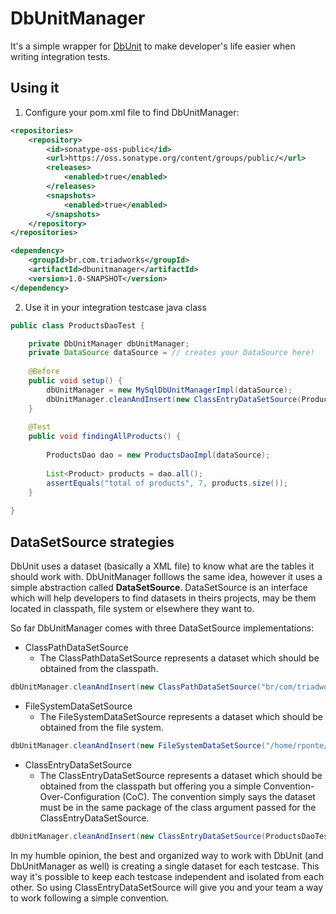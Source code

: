DbUnitManager
=============

It's a simple wrapper for [DbUnit](http://www.dbunit.org/) to make developer's life easier when writing integration tests.

Using it
--------

1. Configure your pom.xml file to find DbUnitManager:
```xml
<repositories>
	<repository>
    	<id>sonatype-oss-public</id>
        <url>https://oss.sonatype.org/content/groups/public/</url>
    	<releases>
    		<enabled>true</enabled>
    	</releases>
    	<snapshots>
    		<enabled>true</enabled>
		</snapshots>
	</repository>		
</repositories>  

<dependency>
	<groupId>br.com.triadworks</groupId>
  	<artifactId>dbunitmanager</artifactId>
  	<version>1.0-SNAPSHOT</version>
</dependency>
```

2. Use it in your integration testcase java class
```java
public class ProductsDaoTest {

	private DbUnitManager dbUnitManager;
	private DataSource dataSource = // creates your DataSource here!
	
	@Before
	public void setup() {
		dbUnitManager = new MySqlDbUnitManagerImpl(dataSource);
		dbUnitManager.cleanAndInsert(new ClassEntryDataSetSource(ProductsDaoTest.class));
	}
	
	@Test
	public void findingAllProducts() {
		
		ProductsDao dao = new ProductsDaoImpl(dataSource);
		
		List<Product> products = dao.all();
		assertEquals("total of products", 7, products.size());
	}
	
}
```

DataSetSource strategies
------------------------

DbUnit uses a dataset (basically a XML file) to know what are the tables it should work with. DbUnitManager folllows the same idea, however it uses a simple abstraction called **DataSetSource**. DataSetSource is an interface which will help developers to find datasets in theirs projects, may be them located in classpath, file system or elsewhere they want to.

So far DbUnitManager comes with three DataSetSource implementations:

* ClassPathDataSetSource
	- The ClassPathDataSetSource represents a dataset which should be obtained from the classpath.
```java
dbUnitManager.cleanAndInsert(new ClassPathDataSetSource("br/com/triadworks/xmls/Products.xml"));
```

* FileSystemDataSetSource
	- The FileSystemDataSetSource represents a dataset which should be obtained from the file system.
```java
dbUnitManager.cleanAndInsert(new FileSystemDataSetSource("/home/rponte/Products.xml"));
```

* ClassEntryDataSetSource
	- The ClassEntryDataSetSource represents a dataset which should be obtained from the classpath but offering you a simple Convention-Over-Configuration (CoC). The convention simply says the dataset must be in the same package of the class argument passed for the ClassEntryDataSetSource.
```java
dbUnitManager.cleanAndInsert(new ClassEntryDataSetSource(ProductsDaoTest.class));
```

In my humble opinion, the best and organized way to work with DbUnit (and DbUnitManager as well) is creating a single dataset for each testcase. This way it's possible to keep each testcase independent and isolated from each other. So using ClassEntryDataSetSource will give you and your team a way to work following a simple convention.





